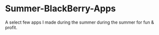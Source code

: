 # Summer-BlackBerry-Apps
A select few apps I made during the summer during the summer for fun &amp; profit.
